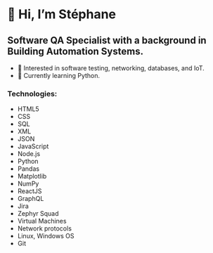 <h1>👋 Hi, I’m Stéphane</h1>
<h2>Software QA Specialist with a background in Building Automation Systems.</h2>

- 👀 Interested in software testing, networking, databases, and IoT.
- 🌱 Currently learning Python.

<h3>Technologies:</h3> 
 <ul>
  <li>HTML5
  <li>CSS</li>
  <li>SQL</li>
  <li>XML</li>
  <li>JSON</li>
  <li>JavaScript</li>
  <li>Node.js</li>
  <li>Python</li>
  <li>Pandas</li>
  <li>Matplotlib</li>
  <li>NumPy</li>
  <li>ReactJS</li>
  <li>GraphQL</li>
  <li>Jira</li>
  <li>Zephyr Squad</li>
  <li>Virtual Machines</li>
  <li>Network protocols</li>
  <li>Linux, Windows OS</li>
  <li>Git</li>
</ul>


<!---
lionelroy/lionelroy is a ✨ special ✨ repository because its `README.md` (this file) appears on your GitHub profile.
You can click the Preview link to take a look at your changes.
--->
